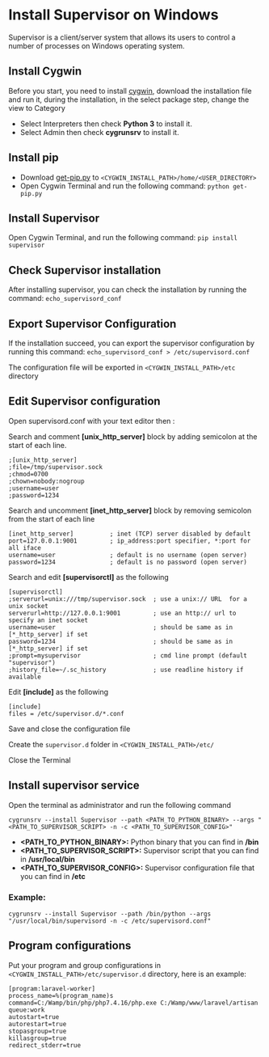 # Install Supervisor on Windows

Supervisor is a client/server system that allows its users to control a number of processes on Windows operating system.


## Install Cygwin
Before you start, you need to install [cygwin](https://www.cygwin.com/install.html), download the installation file and run it, during the installation, in the select package step, change the view to Category

 - Select Interpreters then check **Python 3** to install it.
 - Select Admin then check **cygrunsrv** to install it.
 

## Install pip
 - Download [get-pip.py](https://bootstrap.pypa.io/get-pip.py) to `<CYGWIN_INSTALL_PATH>/home/<USER_DIRECTORY>`
 - Open Cygwin Terminal and run the following command: `python get-pip.py`



## Install Supervisor
Open Cygwin Terminal, and run the following command: `pip install supervisor`


## Check Supervisor installation
After installing supervisor, you can check the installation by running the command: `echo_supervisord_conf`


## Export Supervisor Configuration
If the installation succeed, you can export the supervisor configuration by running this command: `echo_supervisord_conf > /etc/supervisord.conf`

The configuration file will be exported in `<CYGWIN_INSTALL_PATH>/etc` directory

## Edit Supervisor configuration
Open supervisord.conf with your text editor then :

Search and comment **[unix_http_server]** block by adding semicolon at the start of each line.

    ;[unix_http_server]
    ;file=/tmp/supervisor.sock
    ;chmod=0700
    ;chown=nobody:nogroup
    ;username=user
    ;password=1234


Search and uncomment **[inet_http_server]** block by removing semicolon from the start of each line

    [inet_http_server]          ; inet (TCP) server disabled by default
    port=127.0.0.1:9001         ; ip_address:port specifier, *:port for all iface
    username=user               ; default is no username (open server)
    password=1234               ; default is no password (open server)

Search and edit **[supervisorctl]** as the following

    [supervisorctl]
    ;serverurl=unix:///tmp/supervisor.sock  ; use a unix:// URL  for a unix socket
    serverurl=http://127.0.0.1:9001         ; use an http:// url to specify an inet socket
    username=user                           ; should be same as in [*_http_server] if set
    password=1234                           ; should be same as in [*_http_server] if set
    ;prompt=mysupervisor                    ; cmd line prompt (default "supervisor")
    ;history_file=~/.sc_history             ; use readline history if available

Edit **[include]** as the following

    [include]
    files = /etc/supervisor.d/*.conf

Save and close the configuration file

Create the `supervisor.d` folder in `<CYGWIN_INSTALL_PATH>/etc/`

Close the Terminal

## Install supervisor service
Open the terminal as administrator and run the following command

    cygrunsrv --install Supervisor --path <PATH_TO_PYTHON_BINARY> --args "<PATH_TO_SUPERVISOR_SCRIPT> -n -c <PATH_TO_SUPERVISOR_CONFIG>"

- **<PATH_TO_PYTHON_BINARY>:** Python binary that you can find in **/bin**
- **<PATH_TO_SUPERVISOR_SCRIPT>:** Supervisor script that you can find in **/usr/local/bin**
- **<PATH_TO_SUPERVISOR_CONFIG>:** Supervisor configuration file that you can find in **/etc**

### Example:

    cygrunsrv --install Supervisor --path /bin/python --args "/usr/local/bin/supervisord -n -c /etc/supervisord.conf"

## Program configurations
Put your program and group configurations in `<CYGWIN_INSTALL_PATH>/etc/supervisor.d` directory, here is an example:

    [program:laravel-worker]
    process_name=%(program_name)s
    command=C:/Wamp/bin/php/php7.4.16/php.exe C:/Wamp/www/laravel/artisan queue:work
    autostart=true
    autorestart=true
    stopasgroup=true
    killasgroup=true
    redirect_stderr=true


